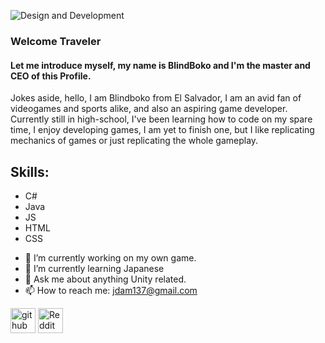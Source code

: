 ![Design and Development](https://wallpaper.dog/large/20382103.jpg)
### Welcome Traveler
#### Let me introduce myself, my name is BlindBoko and I'm the master and CEO of this Profile.

Jokes aside, hello, I am Blindboko from El Salvador, I am an avid fan of videogames and sports alike, and also an aspiring game developer. Currently still in high-school, I've been learning how to code on my spare time, I enjoy developing games, I am yet to finish one, but I like replicating mechanics of games or just replicating the whole gameplay.

## Skills: 
 * C# 
 * Java
 * JS
 * HTML
 * CSS

- 🔭 I’m currently working on my own game. 
- 🌱 I’m currently learning Japanese 
- 💬 Ask me about anything Unity related. 
- 📫 How to reach me: jdam137@gmail.com 


[<img src='https://cdn.jsdelivr.net/npm/simple-icons@3.0.1/icons/github.svg' alt='github' height='40'>](https://github.com/RaSsaS-GD)  [<img src='https://cdn.jsdelivr.net/npm/simple-icons@3.0.1/icons/reddit.svg' alt='Reddit' height='40'>](https://www.reddit.com/user/BlindBoko24)  
